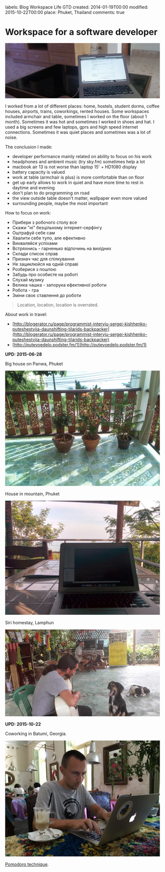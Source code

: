 labels: Blog
        Workspace
        Life
        GTD
created: 2014-01-19T00:00
modified: 2015-10-22T00:00
place: Phuket, Thailand
comments: true

# Workspace for a software developer

![Workspace](workspace.png)

I worked from a lot of different places: home, hostels, student dorms, coffee houses, airports, trains, coworkings, rented houses. Some workspaces included armchair and table, sometimes I worked on the floor (about 1 month). Sometimes it was hot and sometimes I worked in shoes and hat. I used a big screens and few laptops, gprs and high speed internet connections. Sometimes it was quiet places and sometimes was a lot of noise.

The conclusion I made:

- developer performance mainly related on ability to focus on his work
- headphones and ambient music (try sky.fm) sometimes help a lot
- macbook air 13 is not worse than laptop 15' + HD1080 display
- battery capacity is valued
- work at table (armchair is plus) is more comfortable than on floor
- get up early allows to work in quiet and have more time to rest in daytime and evening
- don't plan to do programming on road
- the view outside table doesn't matter, wallpaper even more valued
- surrounding people, maybe the most important

How to focus on work:

- Прибери з робочого столу все
- Скажи "ні" безцільному інтернет-серфінгу
- Оштрафуй себе сам
- Хвалити себе тупо, але ефективно
- Вихваляйся успіхами
- Встряхнись - гарненько відпочинь на вихідних
- Склади список справ
- Признач час для спілкування
- Не зациклюйся на одній справі
- Розберися з поштою
- Забудь про особисте на роботі
- Слухай музику
- Велика чашка - запорука ефективної роботи
- Робота - гра
- Зміни своє ставлення до роботи

> Location, location, location is overrated.

About work in travel:

- [http://blogerator.ru/page/programmist-intervju-sergei-kishhenko-puteshestvija-daunshifting-tilarids-backpacker](http://blogerator.ru/page/programmist-intervju-sergei-kishhenko-puteshestvija-daunshifting-tilarids-backpacker)
- [http://putevoedelo.podster.fm/1](http://putevoedelo.podster.fm/1)

**UPD: 2015-06-28**

Big house on Panwa, Phuket

![Big house on Panwa, Phuket](panwa_house.jpg)

House in mountain, Phuket

![House in mountain](panwa_mountain_house.jpg)

Siri homestay, Lamphun

![Siri homestay](lamphun_siri.jpg)

**UPD: 2015-10-22**

Coworking in Batumi, Georgia.

![Georgia, Fan Fan](georgia_fanfan.jpg)

[Pomodoro technique](http://pomodorotechnique.com/).
